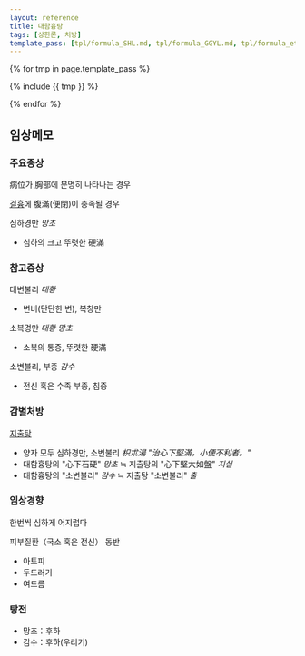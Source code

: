 ```yaml
---
layout: reference
title: 대함흉탕
tags: [상한론, 처방]
template_pass: [tpl/formula_SHL.md, tpl/formula_GGYL.md, tpl/formula_etc.md]
---
```



{% for tmp in page.template_pass %}

{% include {{ tmp }} %}

{% endfor %}


## 임상메모

### 주요증상

病位가 胸部에 분명히 나타나는 경우

[결흉]({{site.sympurl}}/결흉)에 腹滿(便閉)이 충족될 경우

심하경만 _망초_
* 심하의 크고 뚜렷한 硬滿

### 참고증상

대변불리 _대황_
* 변비(단단한 변), 복창만

소복경만 _대황 망초_
* 소복의 통증, 뚜렷한 硬滿

소변불리, 부종 _감수_
* 전신 혹은 수족 부종, 침중

### 감별처방

[지출탕]({{site.formulaurl}}/지출탕)
* 양자 모두 심하경만, 소변불리 _枳朮湯 "治心下堅滿，小便不利者。"_
* 대함흉탕의 "心下石硬" _망초_ ≒ 지출탕의 "心下堅大如盤" _지실_
* 대함흉탕의 "소변불리" _감수_ ≒ 지출탕 "소변불리" _출_

### 임상경향

한번씩 심하게 어지럽다

피부질환（국소 혹은 전신） 동반
* 아토피
* 두드러기
* 여드름

### 탕전

* 망초：후하
* 감수：후하(우리기)
